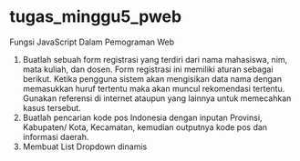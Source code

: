 # tugas_minggu5_pweb
Fungsi JavaScript Dalam Pemograman Web
1. Buatlah sebuah form registrasi yang terdiri dari nama mahasiswa, nim, mata kuliah, dan dosen. Form registrasi ini memiliki aturan sebagai berikut. Ketika pengguna sistem akan mengisikan data nama dengan memasukkan huruf tertentu maka akan muncul rekomendasi tertentu. Gunakan referensi di internet ataupun yang lainnya untuk memecahkan kasus tersebut.
2. Buatlah pencarian kode pos Indonesia dengan inputan Provinsi, Kabupaten/ Kota, Kecamatan, kemudian outputnya kode pos dan informasi daerah.
3. Membuat List Dropdown dinamis
